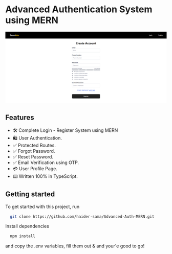 # Advanced Authentication System using MERN


![Project Image](https://github.com/haider-sama/Advanced-Auth-MERN/blob/main/frontend/public/thumbnail.png)

## Features

- 🛠️ Complete Login - Register System using MERN
- 🛍️ User Authentication.
- ✅ Protected Routes.
- ✅ Forgot Password.
- ✅ Reset Password.
- ✅ Email Verification using OTP.
- 💳 User Profile Page.
- ⌨️ Written 100% in TypeScript.


## Getting started

To get started with this project, run

```bash
  git clone https://github.com/haider-sama/Advanced-Auth-MERN.git
```
Install dependencies
```bash
  npm install
```


and copy the .env variables, fill them out & and your'e good to go!

